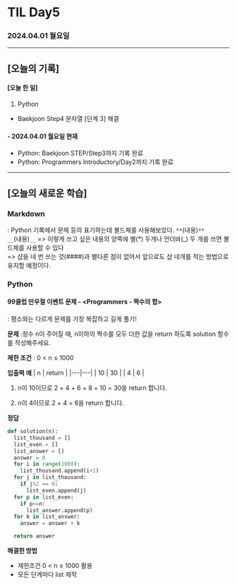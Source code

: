 # TIL Day5
### 2024.04.01 월요일

---

## [오늘의 기록]

#### [오늘 한 일]
1. Python
- Baekjoon Step4 문자열 [단계 3] 해결

#### - 2024.04.01 월요일 현재
- Python: Baekjoon STEP/Step3까지 기록 완료
- Python: Programmers Introductory/Day2까지 기록 완료

---
## [오늘의 새로운 학습]
### Markdown
: Python 기록에서 문제 등의 표기하는데 볼드체를 사용해보았다.
`**`(내용)`**`  
`__`(내용)`__`
=> 이렇게 쓰고 싶은 내용의 양쪽에 별(*) 두개나 언더바(_) 두 개를 쓰면 볼드체를 사용할 수 있다  
=> 샵을 네 번 쓰는 것(####)과 별다른 점이 없어서 앞으로도 샵 네개를 적는 방법으로 유지할 예정이다.
### Python
#### 99클럽 만우절 이벤트 문제 - <Programmers - 짝수의 합>
: 평소와는 다르게 문제를 가장 복잡하고 길게 풀기!

**문제**
:정수 n이 주어질 때, n이하의 짝수를 모두 더한 값을 return 하도록 solution 함수를 작성해주세요.

__제한 조건__
: 0 < n ≤ 1000

**입출력 예**
   | n | return | 
   |---|---|
   | 10 | 30 |
   | 4 | 6 |

   1. n이 10이므로 2 + 4 + 6 + 8 + 10 = 30을 return 합니다.

   2. n이 4이므로 2 + 4 = 6을 return 합니다.

**정답**
```python
def solution(n):
  list_thousand = []
  list_even = []
  list_answer = []
  answer = 0
  for i in range(1000):
    list_thousand.append(i+1)
  for j in list_thousand:
    if j%2 == 0:
      list_even.append(j)
  for p in list_even:
    if p<=n:
      list_answer.append(p)
  for k in list_answer:
    answer = answer + k

  return answer
```
**해결한 방법**
- 제한조건 0 < n ≤ 1000 활용
- 모든 단계마다 list 제작